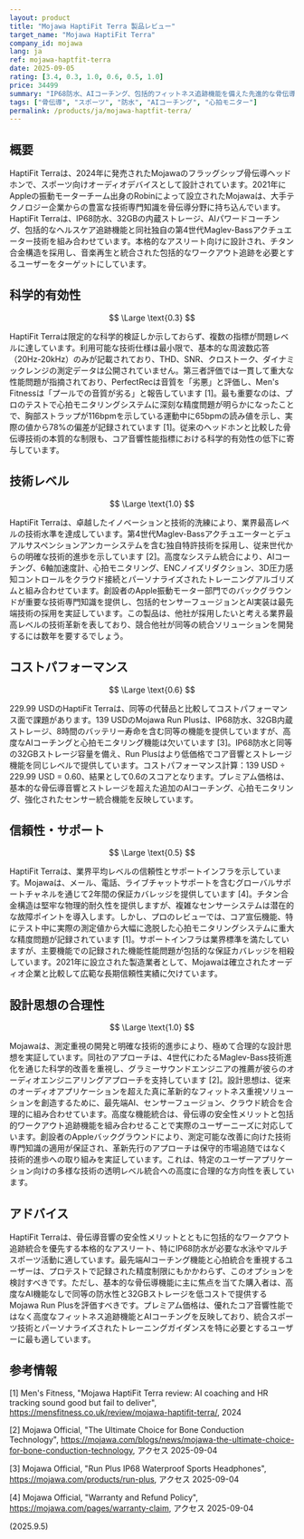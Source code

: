 ```yaml
---
layout: product
title: "Mojawa HaptiFit Terra 製品レビュー"
target_name: "Mojawa HaptiFit Terra"
company_id: mojawa
lang: ja
ref: mojawa-haptfit-terra
date: 2025-09-05
rating: [3.4, 0.3, 1.0, 0.6, 0.5, 1.0]
price: 34499
summary: "IP68防水、AIコーチング、包括的フィットネス追跡機能を備えた先進的な骨伝導ヘッドホン。最先端技術を採用しているが、音響性能の検証データは限定的"
tags: ["骨伝導", "スポーツ", "防水", "AIコーチング", "心拍モニター"]
permalink: /products/ja/mojawa-haptfit-terra/
---
```


## 概要

HaptiFit Terraは、2024年に発売されたMojawaのフラッグシップ骨伝導ヘッドホンで、スポーツ向けオーディオデバイスとして設計されています。2021年にAppleの振動モーターチーム出身のRobinによって設立されたMojawaは、大手テクノロジー企業からの豊富な技術専門知識を骨伝導分野に持ち込んでいます。HaptiFit Terraは、IP68防水、32GBの内蔵ストレージ、AIパワードコーチング、包括的なヘルスケア追跡機能と同社独自の第4世代Maglev-Bassアクチュエーター技術を組み合わせています。本格的なアスリート向けに設計され、チタン合金構造を採用し、音楽再生と統合された包括的なワークアウト追跡を必要とするユーザーをターゲットにしています。

## 科学的有効性

$$ \Large \text{0.3} $$

HaptiFit Terraは限定的な科学的検証しか示しておらず、複数の指標が問題レベルに達しています。利用可能な技術仕様は最小限で、基本的な周波数応答（20Hz-20kHz）のみが記載されており、THD、SNR、クロストーク、ダイナミックレンジの測定データは公開されていません。第三者評価では一貫して重大な性能問題が指摘されており、PerfectRecは音質を「劣悪」と評価し、Men's Fitnessは「プールでの音質が劣る」と報告しています [1]。最も重要なのは、プロのテストで心拍モニタリングシステムに深刻な精度問題が明らかになったことで、胸部ストラップが116bpmを示している運動中に65bpmの読み値を示し、実際の値から78%の偏差が記録されています [1]。従来のヘッドホンと比較した骨伝導技術の本質的な制限も、コア音響性能指標における科学的有効性の低下に寄与しています。

## 技術レベル

$$ \Large \text{1.0} $$

HaptiFit Terraは、卓越したイノベーションと技術的洗練により、業界最高レベルの技術水準を達成しています。第4世代Maglev-Bassアクチュエーターとデュアルサスペンションアンカーシステムを含む独自特許技術を採用し、従来世代からの明確な技術的進歩を示しています [2]。高度なシステム統合により、AIコーチング、6軸加速度計、心拍モニタリング、ENCノイズリダクション、3D圧力感知コントロールをクラウド接続とパーソナライズされたトレーニングアルゴリズムと組み合わせています。創設者のApple振動モーター部門でのバックグラウンドが重要な技術専門知識を提供し、包括的センサーフュージョンとAI実装は最先端技術の採用を実証しています。この製品は、他社が採用したいと考える業界最高レベルの技術革新を表しており、競合他社が同等の統合ソリューションを開発するには数年を要するでしょう。

## コストパフォーマンス

$$ \Large \text{0.6} $$

229.99 USDのHaptiFit Terraは、同等の代替品と比較してコストパフォーマンス面で課題があります。139 USDのMojawa Run Plusは、IP68防水、32GB内蔵ストレージ、8時間のバッテリー寿命を含む同等の機能を提供していますが、高度なAIコーチングと心拍モニタリング機能は欠いています [3]。IP68防水と同等の32GBストレージ容量を備え、Run Plusはより低価格でコア音響とストレージ機能を同じレベルで提供しています。コストパフォーマンス計算：139 USD ÷ 229.99 USD = 0.60、結果として0.6のスコアとなります。プレミアム価格は、基本的な骨伝導音響とストレージを超えた追加のAIコーチング、心拍モニタリング、強化されたセンサー統合機能を反映しています。

## 信頼性・サポート

$$ \Large \text{0.5} $$

HaptiFit Terraは、業界平均レベルの信頼性とサポートインフラを示しています。Mojawaは、メール、電話、ライブチャットサポートを含むグローバルサポートチャネルを通じて2年間の保証カバレッジを提供しています [4]。チタン合金構造は堅牢な物理的耐久性を提供しますが、複雑なセンサーシステムは潜在的な故障ポイントを導入します。しかし、プロのレビューでは、コア宣伝機能、特にテスト中に実際の測定値から大幅に逸脱した心拍モニタリングシステムに重大な精度問題が記録されています [1]。サポートインフラは業界標準を満たしていますが、主要機能での記録された機能性能問題が包括的な保証カバレッジを相殺しています。2021年に設立された製造業者として、Mojawaは確立されたオーディオ企業と比較して広範な長期信頼性実績に欠けています。

## 設計思想の合理性

$$ \Large \text{1.0} $$

Mojawaは、測定重視の開発と明確な技術的進歩により、極めて合理的な設計思想を実証しています。同社のアプローチは、4世代にわたるMaglev-Bass技術進化を通じた科学的改善を重視し、グラミーサウンドエンジニアの推薦が彼らのオーディオエンジニアリングアプローチを支持しています [2]。設計思想は、従来のオーディオアプリケーションを超えた真に革新的なフィットネス重視ソリューションを創造するために、最先端AI、センサーフュージョン、クラウド統合を合理的に組み合わせています。高度な機能統合は、骨伝導の安全性メリットと包括的ワークアウト追跡機能を組み合わせることで実際のユーザーニーズに対応しています。創設者のAppleバックグラウンドにより、測定可能な改善に向けた技術専門知識の適用が保証され、革新先行のアプローチは保守的市場追随ではなく技術的進歩への取り組みを実証しています。これは、特定のユーザーアプリケーション向けの多様な技術の透明レベル統合への高度に合理的な方向性を表しています。

## アドバイス

HaptiFit Terraは、骨伝導音響の安全性メリットとともに包括的なワークアウト追跡統合を優先する本格的なアスリート、特にIP68防水が必要な水泳やマルチスポーツ活動に適しています。最先端AIコーチング機能と心拍統合を重視するユーザーは、プロテストで記録された精度制限にもかかわらず、このオプションを検討すべきです。ただし、基本的な骨伝導機能に主に焦点を当てた購入者は、高度なAI機能なしで同等の防水性と32GBストレージを低コストで提供するMojawa Run Plusを評価すべきです。プレミアム価格は、優れたコア音響性能ではなく高度なフィットネス追跡機能とAIコーチングを反映しており、統合スポーツ技術とパーソナライズされたトレーニングガイダンスを特に必要とするユーザーに最も適しています。

## 参考情報

[1] Men's Fitness, "Mojawa HaptiFit Terra review: AI coaching and HR tracking sound good but fail to deliver", https://mensfitness.co.uk/review/mojawa-haptifit-terra/, 2024

[2] Mojawa Official, "The Ultimate Choice for Bone Conduction Technology", https://mojawa.com/blogs/news/mojawa-the-ultimate-choice-for-bone-conduction-technology, アクセス 2025-09-04

[3] Mojawa Official, "Run Plus IP68 Waterproof Sports Headphones", https://mojawa.com/products/run-plus, アクセス 2025-09-04

[4] Mojawa Official, "Warranty and Refund Policy", https://mojawa.com/pages/warranty-claim, アクセス 2025-09-04

(2025.9.5)